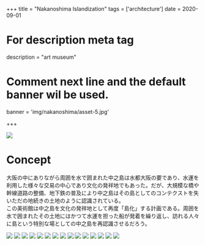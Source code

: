 +++
title = "Nakanoshima Islandization"
tags = ['architecture']
date = 2020-09-01

# For description meta tag
description = "art museum"

# Comment next line and the default banner wil be used.
banner = 'img/nakanoshima/asset-5.jpg'

+++

![](img/nakanoshima/asset-0.png)

# Concept

大阪の中にありながら周囲を水で囲まれた中之島は水都大阪の要であり、水運を利用した様々な交易の中心であり文化の発祥地でもあった。だが、大規模な橋や幹線道路の整備、地下鉄の普及により中之島はその島としてのコンテクストを失いただの地続きの土地のように認識されている。  
この美術館は中之島を文化の発祥地として再度「島化」する計画である。周囲を水で囲まれたその土地にはかつて水運を担った船が発着を繰り返し、訪れる人々に島という特別な場としての中之島を再認識させるだろう。

![](img/nakanoshima/asset-1.jpg)
![](img/nakanoshima/asset-2.jpg)
![](img/nakanoshima/asset-3.jpg)
![](img/nakanoshima/asset-4.jpg)
![](img/nakanoshima/asset-5.jpg)
![](img/nakanoshima/asset-6.jpg)
![](img/nakanoshima/asset-7.jpg)
![](img/nakanoshima/asset-8.jpg)
![](img/nakanoshima/asset-9.jpg)
![](img/nakanoshima/asset-10.jpg)
![](img/nakanoshima/asset-11.jpg)
![](img/nakanoshima/asset-12.jpg)
![](img/nakanoshima/asset-13.jpg)
![](img/nakanoshima/asset-14.jpg)
![](img/nakanoshima/asset-15.jpg)
